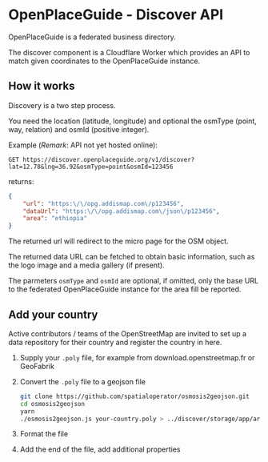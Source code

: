 # OpenPlaceGuide - Discover API

OpenPlaceGuide is a federated business directory.

The discover component is a Cloudflare Worker which provides an API to
match given coordinates to the OpenPlaceGuide instance.

## How it works

Discovery is a two step process.

You need the location (latitude, longitude) and optional the osmType (point, way, relation) and osmId (positive integer).

Example (*Remark*: API not yet hosted online):

`GET https://discover.openplaceguide.org/v1/discover?lat=12.78&lng=36.92&osmType=point&osmId=123456`

returns:

```json
{
    "url": "https:\/\/opg.addismap.com\/p123456",
    "dataUrl": "https:\/\/opg.addismap.com\/json\/p123456",
    "area": "ethiopia"
}
```

The returned url will redirect to the micro page for the OSM object.

The returned data URL can be fetched to obtain basic information, such as the logo image and a media gallery (if present).

The parmeters `osmType`  and `osmId` are optional, if omitted, only the base URL to the federated OpenPlaceGuide instance 
for the area fill be reported.

## Add your country

Active contributors / teams of the OpenStreetMap are invited to set up a data repository for their country and register
the country in here.

1. Supply your `.poly` file, for example from download.openstreetmap.fr or GeoFabrik

2. Convert the `.poly` file to a geojson file
   ```bash
   git clone https://github.com/spatialoperator/osmosis2geojson.git
   cd osmosis2geojson
   yarn
   ./osmosis2geojson.js your-country.poly > ../discover/storage/app/areas/your-country.geojson
   ```

3. Format the file

4. Add the end of the file, add additional properties



